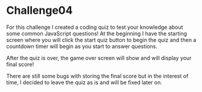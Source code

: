 # Challenge04
For this challenge I created a coding quiz to test your knowledge about some common JavaScript questions! 
At the beginning I have the starting screen where you will click the start quiz button to begin the quiz and then a countdown timer will begin as you start to answer questions.

After the quiz is over, the game over screen will show and will display your final score! 

There are still some bugs with storing the final score but in the interest of time, I decided to leave the quiz as is and will be fixed later on.
